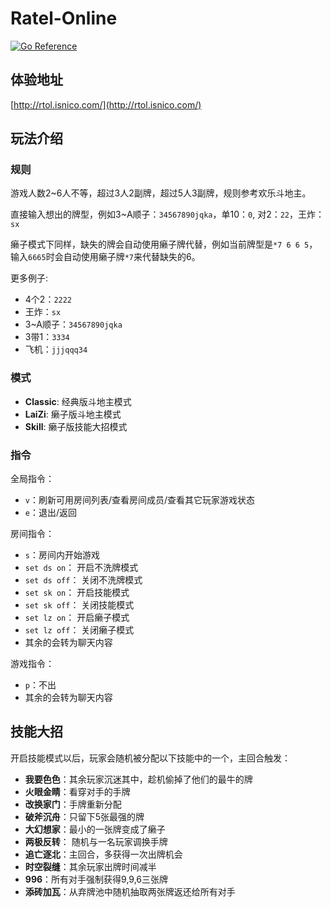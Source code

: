 # Ratel-Online
[![Go Reference](https://pkg.go.dev/badge/github.com/ratel-online/server.svg)](https://pkg.go.dev/github.com/ratel-online/server)

## 体验地址
[http://rtol.isnico.com/](http://rtol.isnico.com/)

## 玩法介绍
### 规则
游戏人数2~6人不等，超过3人2副牌，超过5人3副牌，规则参考欢乐斗地主。

直接输入想出的牌型，例如3~A顺子：`34567890jqka`，单10：`0`, 对2：`22`，王炸：`sx`

癞子模式下同样，缺失的牌会自动使用癞子牌代替，例如当前牌型是``*7 6 6 5``，输入``6665``时会自动使用癞子牌``*7``来代替缺失的6。

更多例子:
- 4个2：`2222`
- 王炸：`sx`
- 3~A顺子：`34567890jqka`
- 3带1：`3334`
- 飞机：`jjjqqq34`

### 模式
- **Classic**: 经典版斗地主模式
- **LaiZi**: 癞子版斗地主模式
- **Skill**: 癞子版技能大招模式

### 指令 
全局指令：
- `v`：刷新可用房间列表/查看房间成员/查看其它玩家游戏状态
- `e`：退出/返回

房间指令：
- `s`：房间内开始游戏
- `set ds on`： 开启不洗牌模式
- `set ds off`： 关闭不洗牌模式
- `set sk on`： 开启技能模式
- `set sk off`： 关闭技能模式
- `set lz on`： 开启癞子模式
- `set lz off`： 关闭癞子模式
- 其余的会转为聊天内容

游戏指令：
- `p`：不出
- 其余的会转为聊天内容

## 技能大招
开启技能模式以后，玩家会随机被分配以下技能中的一个，主回合触发：
- **我要色色**：其余玩家沉迷其中，趁机偷掉了他们的最牛的牌
- **火眼金睛**：看穿对手的手牌
- **改换家门**：手牌重新分配
- **破斧沉舟**：只留下5张最强的牌
- **大幻想家**：最小的一张牌变成了癞子
- **两极反转**： 随机与一名玩家调换手牌
- **追亡逐北**：主回合，多获得一次出牌机会
- **时空裂缝**：其余玩家出牌时间减半
- **996**：所有对手强制获得9,9,6三张牌
- **添砖加瓦**：从弃牌池中随机抽取两张牌返还给所有对手
